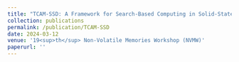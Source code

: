 ```yaml
---
title: "TCAM-SSD: A Framework for Search-Based Computing in Solid-State Drives"
collection: publications
permalink: /publication/TCAM-SSD
date: 2024-03-12
venue: '19<sup>th</sup> Non-Volatile Memories Workshop (NVMW)'
paperurl: ''
---
```

